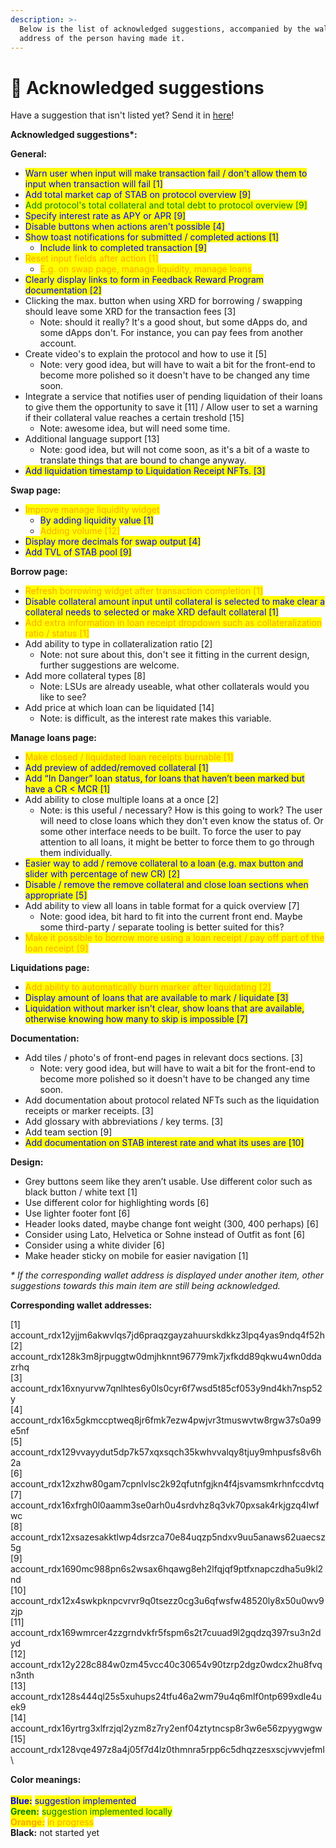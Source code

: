```yaml
---
description: >-
  Below is the list of acknowledged suggestions, accompanied by the wallet
  address of the person having made it.
---
```


# 🤝 Acknowledged suggestions

Have a suggestion that isn't listed yet? Send it in [here](https://docs.google.com/forms/d/e/1FAIpQLSclpVFo6XX\_MQsLKIul7UzARzdwcfiUeonHDB8X6jU4iqVTiw/viewform)!

**Acknowledged suggestions\*:**

**General:**

* <mark style="color:blue;">Warn user when input will make transaction fail / don't allow them to input when transaction will fail \[1]</mark>
* <mark style="color:blue;">Add total market cap of STAB on protocol overview \[9]</mark>
* <mark style="color:green;">Add protocol's total collateral and total debt to protocol overview \[9]</mark>
* <mark style="color:blue;">Specify interest rate as APY or APR \[9]</mark>
* <mark style="color:blue;">Disable buttons when actions aren't possible \[4]</mark>
* <mark style="color:blue;">Show toast notifications for submitted / completed actions \[1]</mark>
  * <mark style="color:blue;">Include link to completed transaction \[9]</mark>
* <mark style="color:orange;">Reset input fields after action \[1]</mark>
  * <mark style="color:orange;">E.g. on swap page, manage liquidity, manage loans</mark>
* <mark style="color:blue;">Clearly display links to form in Feedback Reward Program documentation \[2]</mark>
* Clicking the max. button when using XRD for borrowing / swapping should leave some XRD for the transaction fees \[3]
  * Note: should it really? It's a good shout, but some dApps do, and some dApps don't. For instance, you can pay fees from another account.
* Create video's to explain the protocol and how to use it \[5]
  * Note: very good idea, but will have to wait a bit for the front-end to become more polished so it doesn't have to be changed any time soon.
* Integrate a service that notifies user of pending liquidation of their loans to give them the opportunity to save it \[11] / Allow user to set a warning if their collateral value reaches a certain treshold \[15]
  * Note: awesome idea, but will need some time.
* Additional language support \[13]
  * Note: good idea, but will not come soon, as it's a bit of a waste to translate things that are bound to change anyway.
* <mark style="color:blue;">Add liquidation timestamp to Liquidation Receipt NFTs. \[3]</mark>

**Swap page:**

* <mark style="color:orange;">Improve manage liquidity widget</mark>
  * <mark style="color:blue;">By adding liquidity value \[1]</mark>
  * <mark style="color:orange;">Adding volume \[12]</mark>
* <mark style="color:blue;">Display more decimals for swap output \[4]</mark>
* <mark style="color:blue;">Add TVL of STAB pool \[9]</mark>

**Borrow page:**

* <mark style="color:orange;">Refresh borrowing widget after transaction completion \[1]</mark>
* <mark style="color:blue;">Disable collateral amount input until collateral is selected to make clear a collateral needs to selected or make XRD default collateral \[1]</mark>
* <mark style="color:orange;">Add extra information in loan receipt dropdown such as collateralization ratio / status \[1]</mark>
* Add ability to type in collateralization ratio \[2]
  * Note: not sure about this, don't see it fitting in the current design, further suggestions are welcome.
* Add more collateral types \[8]
  * Note: LSUs are already useable, what other collaterals would you like to see?
* Add price at which loan can be liquidated \[14]
  * Note: is difficult, as the interest rate makes this variable.

**Manage loans page:**

* <mark style="color:orange;">Make closed / liquidated loan receipts burnable \[1]</mark>
* <mark style="color:blue;">Add preview of added/removed collateral \[1]</mark>
* <mark style="color:blue;">Add “In Danger” loan status, for loans that haven’t been marked but have a CR < MCR \[1]</mark>
* Add ability to close multiple loans at a once \[2]
  * Note: is this useful / necessary? How is this going to work? The user will need to close loans which they don't even know the status of. Or some other interface needs to be built. To force the user to pay attention to all loans, it might be better to force them to go through them individually.
* <mark style="color:blue;">Easier way to add / remove collateral to a loan (e.g. max button and slider with percentage of new CR) \[2]</mark>
* <mark style="color:blue;">Disable / remove the remove collateral and close loan sections when appropriate \[5]</mark>
* Add ability to view all loans in table format for a quick overview \[7]
  * Note: good idea, bit hard to fit into the current front end. Maybe some third-party / separate tooling is better suited for this?
* <mark style="color:orange;">Make it possible to borrow more using a loan receipt / pay off part of the loan receipt \[9]</mark>

**Liquidations page:**

* <mark style="color:orange;">Add ability to automatically burn marker after liquidating \[2]</mark>
* <mark style="color:blue;">Display amount of loans that are available to mark / liquidate \[3]</mark>
* <mark style="color:blue;">Liquidation without marker isn't clear, show loans that are available, otherwise knowing how many to skip is impossible \[7]</mark>

**Documentation:**

* Add tiles / photo's of front-end pages in relevant docs sections. \[3]
  * Note: very good idea, but will have to wait a bit for the front-end to become more polished so it doesn't have to be changed any time soon.
* Add documentation about protocol related NFTs such as the liquidation receipts or marker receipts. \[3]
* Add glossary with abbreviations / key terms. \[3]
* Add team section \[9]
* <mark style="color:blue;">Add documentation on STAB interest rate and what its uses are \[10]</mark>

**Design:**

* Grey buttons seem like they aren’t usable. Use different color such as black button / white text \[1]
* Use different color for highlighting words \[6]
* Use lighter footer font \[6]
* Header looks dated, maybe change font weight (300, 400 perhaps) \[6]
* Consider using Lato, Helvetica or Sohne instead of Outfit as font \[6]
* Consider using a white divider \[6]
* Make header sticky on mobile for easier navigation \[1]



_\* If the corresponding wallet address is displayed under another item, other suggestions towards this main item are still being acknowledged._



**Corresponding wallet addresses:**

\[1]  account\_rdx12yjjm6akwvlqs7jd6praqzgayzahuurskdkkz3lpq4yas9ndq4f52h\
\[2] account\_rdx128k3m8jrpuggtw0dmjhknnt96779mk7jxfkdd89qkwu4wn0ddazrhq\
\[3] account\_rdx16xnyurvw7qnlhtes6y0ls0cyr6f7wsd5t85cf053y9nd4kh7nsp52y\
\[4] account\_rdx16x5gkmccptweq8jr6fmk7ezw4pwjvr3tmuswvtw8rgw37s0a99e5nf\
\[5] account\_rdx129vvayydut5dp7k57xqxsqch35kwhvvalqy8tjuy9mhpusfs8v6h2a\
\[6] account\_rdx12xzhw80gam7cpnlvlsc2k92qfutnfgjkn4f4jsvamsmkrhnfccdvtq\
\[7] account\_rdx16xfrgh0l0aamm3se0arh0u4srdvhz8q3vk70pxsak4rkjgzq4lwfwc\
\[8] account\_rdx12xsazesakktlwp4dsrzca70e84uqzp5ndxv9uu5anaws62uaecsz5g\
\[9] account\_rdx1690mc988pn6s2wsax6hqawg8eh2lfqjqf9ptfxnapczdha5u9kl2nd\
\[10] account\_rdx12x4swkpknpcvrvr9q0tsezz0cg3u6qfwsfw48520ly8x50u0wv9zjp\
\[11] account\_rdx169wmrcer4zzgrndvkfr5fspm6s2t7cuuad9l2gqdzq397rsu3n2dyd\
\[12] account\_rdx12y228c884w0zm45vcc40c30654v90tzrp2dgz0wdcx2hu8fvqn3nth\
\[13] account\_rdx128s444ql25s5xuhups24tfu46a2wm79u4q6mlf0ntp699xdle4uek9\
\[14] account\_rdx16yrtrg3xlfrzjql2yzm8z7ry2enf04ztytncsp8r3w6e56zpyygwgw\
\[15] account\_rdx128vqe497z8a4j05f7d4lz0thmnra5rpp6c5dhqzzesxscjvwvjefml\




**Color meanings:**\
\
<mark style="color:blue;">**Blue:**</mark> <mark style="color:blue;"></mark><mark style="color:blue;">suggestion implemented</mark>\
<mark style="color:green;">**Green:**</mark> <mark style="color:green;"></mark><mark style="color:green;">suggestion implemented locally</mark>\
<mark style="color:orange;">**Orange:**</mark> <mark style="color:orange;"></mark><mark style="color:orange;">in progress</mark>\
**Black:** not started yet

